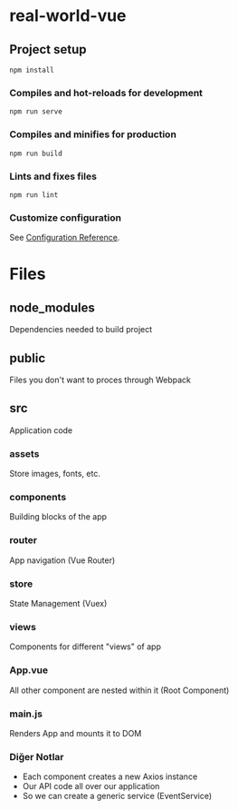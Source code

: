 # real-world-vue

## Project setup
```
npm install
```

### Compiles and hot-reloads for development
```
npm run serve
```

### Compiles and minifies for production
```
npm run build
```

### Lints and fixes files
```
npm run lint
```

### Customize configuration
See [Configuration Reference](https://cli.vuejs.org/config/).


# Files

## node_modules
Dependencies needed to build project

## public
Files you don't want to proces through Webpack

## src
Application code

### assets
Store images, fonts, etc.

### components
Building blocks of the app

### router
App navigation (Vue Router)

### store
State Management (Vuex)

### views
Components for different "views" of app

### App.vue
All other component are nested within it (Root Component)

### main.js
Renders App and mounts it to DOM

### Diğer Notlar

- Each component creates a new Axios instance
- Our API code all over our application
- So we can create a generic service (EventService)